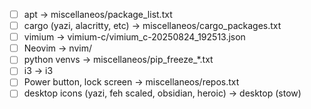 
- [ ] apt -> miscellaneos/package_list.txt
- [ ] cargo (yazi, alacritty, etc) -> miscellaneos/cargo_packages.txt
- [ ] vimium -> vimium-c/vimium_c-20250824_192513.json
- [ ] Neovim -> nvim/
- [ ] python venvs -> miscellaneos/pip_freeze_*.txt
- [ ] i3 -> i3
- [ ] Power button, lock screen  -> miscellaneos/repos.txt
- [ ] desktop icons (yazi, feh scaled, obsidian, heroic) -> desktop (stow)
